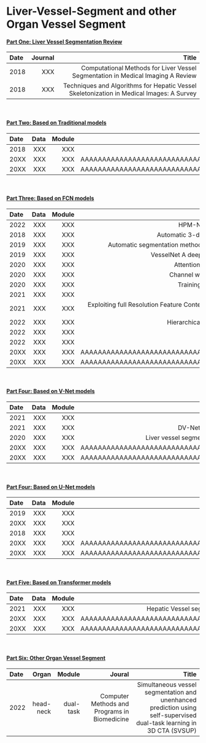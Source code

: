 # Liver-Vessel-Segment and other Organ Vessel Segment


#### <a href="#id_1">Part One: Liver Vessel Segmentation Review </a>
Date  |  Journal  |  Title |
:---- |----------:|--------:
2018  |  XXX   | Computational Methods for Liver Vessel Segmentation in Medical Imaging A Review |
2018  |  XXX   | Techniques and Algorithms for Hepatic Vessel Skeletonization in Medical Images: A Survey


&nbsp; 
&nbsp;  
#### <a href="#id_1">Part Two: Based on Traditional models</a>
Date  |  Data  | Module | Title|
:---- |-------:|-------:|------:
2018  |  XXX   |  XXX   | Accurate liver vessel segmentation via active contour model with dense vessel candidates |
20XX  |  XXX   |  XXX   | AAAAAAAAAAAAAAAAAAAAAAAAAAAAAAAAAAAAAAAAAAAAAAAAAAAAAAAAAAAAAAAAAAAAAAAAAAAAAAAAAAAAAAAA |
20XX  |  XXX   |  XXX   | AAAAAAAAAAAAAAAAAAAAAAAAAAAAAAAAAAAAAAAAAAAAAAAAAAAAAAAAAAAAAAAAAAAAAAAAAAAAAAAAAAAAAAAA |



&nbsp; 
&nbsp;  
#### <a href="#id_1">Part Three: Based on FCN models</a>
Date  |  Data  | Module | Title|
:---- |-------:|-------:|------:
2022  |  XXX   |  XXX   | HPM-Net: Hierarchical progressive multiscale network for liver vessel segmentation in CT images |
2018  |  XXX   |  XXX   | Automatic 3-d skeleton-based segmentation of liver vessels from mri and ct for couinaud representation |
2019  |  XXX   |  XXX   | Automatic segmentation methods for liver and hepatic vessels from CT and MRI volumes, applied to the Couinaud scheme |
2019  |  XXX   |  XXX   | VesselNet A deep convolutional neural network with multi pathways for robust hepatic vessel segmentation |
2020  |  XXX   |  XXX   | Attention-guided deep neural network with multi-scale feature fusion for liver vessel segmentation |
2020  |  XXX   |  XXX   | Channel width optimized neural networks for liver and vessel segmentation in liver iron quantification |
2020  |  XXX   |  XXX   | Training liver vessel segmentation deep neural networks on noisy labels from contrast CT imaging |
2021  |  XXX   |  XXX   | Effects of enhancement on deep learning based hepatic vessel segmentation |
2021  |  XXX   |  XXX   | Exploiting full Resolution Feature Context for Liver Tumor and Vessel Segmentation via Fusion Encoder Application to Liver Tumor and Vessel 3D reconstruction |
2022  |  XXX   |  XXX   | Hierarchical deep network with uncertainty-aware semi-supervised learning for vessel segmentation |
2022  |  XXX   |  XXX   | Robust Deep 3D Blood Vessel Segmentation Using Structural Priors |
2022  |  XXX   |  XXX   | Structural Prior Models for 3-D Deep Vessel Segmentation |
20XX  |  XXX   |  XXX   | AAAAAAAAAAAAAAAAAAAAAAAAAAAAAAAAAAAAAAAAAAAAAAAAAAAAAAAAAAAAAAAAAAAAAAAAAAAAAAAAAAAAAAAA |
20XX  |  XXX   |  XXX   | AAAAAAAAAAAAAAAAAAAAAAAAAAAAAAAAAAAAAAAAAAAAAAAAAAAAAAAAAAAAAAAAAAAAAAAAAAAAAAAAAAAAAAAA |



&nbsp; 
&nbsp;  
#### <a href="#id_1">Part Four: Based on V-Net models</a>
Date  |  Data  | Module | Title|
:---- |-------:|-------:|------:
2021  |  XXX   |  XXX   | Liver vessel segmentation based on inter-scale V-Net |
2021  |  XXX   |  XXX   | DV-Net Accurate liver vessel segmentation via dense connection model with D-BCE loss function |
2020  |  XXX   |  XXX   | Liver vessel segmentation based on densely connected three-dimensional fully convolutional neural network |
20XX  |  XXX   |  XXX   | AAAAAAAAAAAAAAAAAAAAAAAAAAAAAAAAAAAAAAAAAAAAAAAAAAAAAAAAAAAAAAAAAAAAAAAAAAAAAAAAAAAAAAAA |
20XX  |  XXX   |  XXX   | AAAAAAAAAAAAAAAAAAAAAAAAAAAAAAAAAAAAAAAAAAAAAAAAAAAAAAAAAAAAAAAAAAAAAAAAAAAAAAAAAAAAAAAA |



&nbsp; 
&nbsp;  
#### <a href="#id_1">Part Four: Based on U-Net models</a>
Date  |  Data  | Module | Title|
:---- |-------:|-------:|------:
2019  |  XXX   |  XXX   | Liver vessels segmentation based on 3d residual U-NET |
20XX  |  XXX   |  XXX   | SU-UNet: A Novel Self-Updating Network for Hepatic Vessel Segmentation in CT Images |
2018  |  XXX   |  XXX   | Robust liver vessel extraction using 3D U-Net with variant dice loss function |
20XX  |  XXX   |  XXX   | AAAAAAAAAAAAAAAAAAAAAAAAAAAAAAAAAAAAAAAAAAAAAAAAAAAAAAAAAAAAAAAAAAAAAAAAAAAAAAAAAAAAAAAA |
20XX  |  XXX   |  XXX   | AAAAAAAAAAAAAAAAAAAAAAAAAAAAAAAAAAAAAAAAAAAAAAAAAAAAAAAAAAAAAAAAAAAAAAAAAAAAAAAAAAAAAAAA |



&nbsp; 
&nbsp;  
#### <a href="#id_1">Part Five: Based on Transformer models</a>
Date  |  Data  | Module | Title|
:---- |-------:|-------:|------:
2021  |  XXX   |  XXX   | Hepatic Vessel segmentation based on 3D swin-transformer with inductive biased multi-head self-attention |
20XX  |  XXX   |  XXX   | AAAAAAAAAAAAAAAAAAAAAAAAAAAAAAAAAAAAAAAAAAAAAAAAAAAAAAAAAAAAAAAAAAAAAAAAAAAAAAAAAAAAAAAA |
20XX  |  XXX   |  XXX   | AAAAAAAAAAAAAAAAAAAAAAAAAAAAAAAAAAAAAAAAAAAAAAAAAAAAAAAAAAAAAAAAAAAAAAAAAAAAAAAAAAAAAAAA |



&nbsp; 
&nbsp;  
#### <a href="#id_1">Part Six: Other Organ Vessel Segment</a>
Date  |  Organ  | Module | Joural | Title|
:---- |-------:|-------:|-------:|------:
2022  | head-neck | dual-task | Computer Methods and Programs in Biomedicine | Simultaneous vessel segmentation and unenhanced prediction using self-supervised dual-task learning in 3D CTA (SVSUP) |
